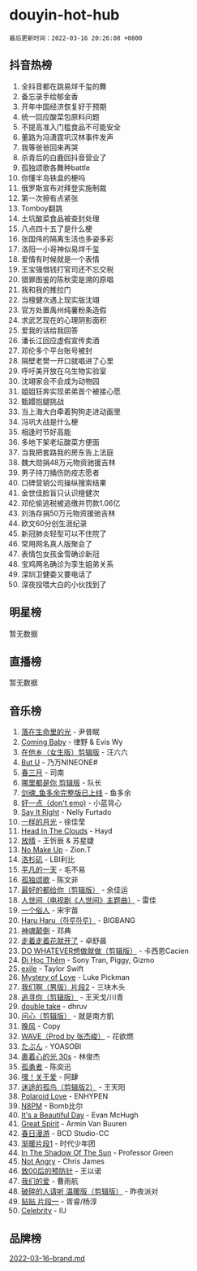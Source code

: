 # douyin-hot-hub

`最后更新时间：2022-03-16 20:26:08 +0800`

## 抖音热榜

1. 全抖音都在跳易烊千玺的舞
1. 备忘录手绘郁金香
1. 开年中国经济恢复好于预期
1. 统一回应酸菜包原料问题
1. 不提高准入门槛食品不可能安全
1. 董路为冯潇霆巩汉林事件发声
1. 我等爸爸回来再哭
1. 杀青后的白鹿回抖音营业了
1. 孤独颂歌各舞种battle
1. 你懂半岛铁盒的梗吗
1. 俄罗斯宣布对拜登实施制裁
1. 第一次擦有点紧张
1. Tomboy翻跳
1. 土坑酸菜食品被查封处理
1. 八点四十五了是什么梗
1. 张国伟的隔离生活也多姿多彩
1. 洛阳一小哥神似易烊千玺
1. 爱情有时候就是一个表情
1. 王宝强借钱打官司还不忘交税
1. 猎罪图鉴的陈秋雯是溯的原唱
1. 我和我的推拉门
1. 当檀健次遇上现实版沈翊
1. 官方处置禹州纯薯粉条造假
1. 求武艺现在的心理阴影面积
1. 爱我的话给我回答
1. 潘长江回应虚假宣传卖酒
1. 邓伦多个平台账号被封
1. 隔壁老樊一开口就唱进了心里
1. 呼吁美开放在乌生物实验室
1. 沈翊家会不会成为动物园
1. 姐姐狂奔实现弟弟首个被接心愿
1. 甄嬛抱腿挑战
1. 当上海大白牵着狗狗走进动画里
1. 冯巩大战是什么梗
1. 相逢时节好高能
1. 多地下架老坛酸菜方便面
1. 当我把套路我的房东告上法庭
1. 魏大勋捐48万元物资驰援吉林
1. 男子持刀捅伤防疫志愿者
1. 口碑营销公司操纵搜索结果
1. 金世佳脸盲只认识檀健次
1. 邓伦偷逃税被追缴并罚款1.06亿
1. 刘浩存捐50万元物资援驰吉林
1. 欧文60分创生涯纪录
1. 新冠肺炎轻型可以不住院了
1. 常用网名真人版聚会了
1. 表情包女孩金雪确诊新冠
1. 宝鸡两名确诊为孪生姐弟关系
1. 深圳卫健委又要电话了
1. 深夜投喂大白的小伙找到了

## 明星榜

暂无数据

## 直播榜

暂无数据

## 音乐榜

1. [落在生命里的光](https://sf6-cdn-tos.douyinstatic.com/obj/tos-cn-ve-2774/6a3ac5299a304a0babc779305d06ec09) - 尹昔眠
1. [Coming Baby](https://sf3-cdn-tos.douyinstatic.com/obj/tos-cn-ve-2774/f02fe2dbebf642a6ba6faa6c3b9853ad) - 律野 & Evis Wy
1. [在他乡（女生版）剪辑版]() - 汪六六
1. [But U](https://sf3-cdn-tos.douyinstatic.com/obj/tos-cn-ve-2774/c9b24e803abb480a87dd1768e2eb1da3) - 乃万NINEONE#
1. [春三月]() - 司南
1. [哪里都是你 剪辑版]() - 队长
1. [剑魂_鱼多余完整版已上线]() - 鱼多余
1. [好一点（don't emo)]() - 小蓝背心
1. [Say It Right](https://sf3-cdn-tos.douyinstatic.com/obj/tos-cn-ve-2774/cee0947b9a7d4be695db6b937d8ff5b0) - Nelly Furtado
1. [一样的月光]() - 徐佳莹
1. [Head In The Clouds](https://sf3-cdn-tos.douyinstatic.com/obj/tos-cn-ve-2774/393670bba3704f17b14bedea4aaec99f) - Hayd
1. [放晴]() - 王忻辰 & 苏星婕
1. [No Make Up](https://sf3-cdn-tos.douyinstatic.com/obj/tos-cn-ve-2774/b38aca6ce3204b63862b7046255d2ecb) - Zion.T
1. [洛杉矶](https://sf3-cdn-tos.douyinstatic.com/obj/tos-cn-ve-2774/6a65a749415e47988b83c0968476d343) - LBI利比
1. [平凡的一天]() - 毛不易
1. [孤独颂歌]() - 陈文非
1. [最好的都给你（剪辑版）](https://sf3-cdn-tos.douyinstatic.com/obj/tos-cn-ve-2774/e321304ad36c4bdc88df946f53b7b6f9) - 余佳运
1. [人世间（电视剧《人世间》主题曲）](https://sf3-cdn-tos.douyinstatic.com/obj/tos-cn-ve-2774/abc8e014bfbc4fec90e5b74d4b1e46e6) - 雷佳
1. [一个俗人](https://sf3-cdn-tos.douyinstatic.com/obj/tos-cn-ve-2774/c9d0177aeea74be2b26593b598f1de07) - 宋宇苗
1. [Haru Haru（하루하루）](https://sf6-cdn-tos.douyinstatic.com/obj/tos-cn-ve-2774/940c04aa98154ee7bdbaaa2ad9f28aec) - BIGBANG
1. [神魂颠倒]() - 邓典
1. [走着走着花就开了](https://sf6-cdn-tos.douyinstatic.com/obj/tos-cn-ve-2774/02797a33fcaa45c3afd4a68c0946455f) - 卓舒晨
1. [DO WHATEVER想做就做（剪辑版）](https://sf6-cdn-tos.douyinstatic.com/obj/tos-cn-ve-2774/4613d0aaecf14703b04389a110a45d53) - 卡西恩Cacien
1. [Đi Học Thêm](https://sf3-cdn-tos.douyinstatic.com/obj/tos-cn-ve-2774/de9efc4791354e0f929a1a010efd76b6) - Sony Tran, Piggy, Gizmo
1. [exile](https://sf6-cdn-tos.douyinstatic.com/obj/tos-cn-ve-2774/77ec4f6b0999429186ada733032d8a0b) - Taylor Swift
1. [Mystery of Love](https://sf3-cdn-tos.douyinstatic.com/obj/tos-cn-ve-2774/7f23267b3df94e60bae314d584aae9f0) - Luke Pickman
1. [我们啊（男版）片段2](https://sf3-cdn-tos.douyinstatic.com/obj/tos-cn-ve-2774/069198d37333496097851cb872387829) - 三块木头
1. [追寻你（剪辑版）](https://sf6-cdn-tos.douyinstatic.com/obj/tos-cn-ve-2774/cfb22ccf85784f2f83bcefe9ad675822) - 王天戈/川青
1. [double take](https://sf3-cdn-tos.douyinstatic.com/obj/tos-cn-ve-2774/2e7248afd1d94438b93ec6a1a19dafe3) - dhruv
1. [问心（剪辑版）](https://sf3-cdn-tos.douyinstatic.com/obj/tos-cn-ve-2774/2d8f35de85334f56ae2353f8daef63d2) - 就是南方凱
1. [晚风](https://sf6-cdn-tos.douyinstatic.com/obj/tos-cn-ve-2774/8df2e08e26ba465797ec7e7a399f9a07) - Copy
1. [WAVE（Prod by 张杰峻）](https://sf3-cdn-tos.douyinstatic.com/obj/tos-cn-ve-2774/ffb189e5870a4074b9251322f2fb4727) - 花欲燃
1. [たぶん](https://sf3-cdn-tos.douyinstatic.com/obj/tos-cn-ve-2774/4ecd7372e41540d4acf77b1692442b08) - YOASOBI
1. [裹着心的光 30s](https://sf6-cdn-tos.douyinstatic.com/obj/tos-cn-ve-2774/45c466af5a184bc5bd5d537c19b5015e) - 林俊杰
1. [孤勇者]() - 陈奕迅
1. [嘿！关于爱]() - 阿肆
1. [迷途的孤鸟（剪辑版2）](https://sf3-cdn-tos.douyinstatic.com/obj/tos-cn-ve-2774/2e66f1fbe49240fd8c37a0e510129c89) - 王天阳
1. [Polaroid Love](https://sf3-cdn-tos.douyinstatic.com/obj/tos-cn-ve-2774/24c13ba6eed54ac995dfecb86ac9af1f) - ENHYPEN
1. [N8PM]() - Bomb比尔
1. [It's a Beautiful Day](https://sf3-cdn-tos.douyinstatic.com/obj/tos-cn-ve-2774/d90d1a032a55472396a13e4d5ff44c2c) - Evan McHugh
1. [Great Spirit](https://sf3-cdn-tos.douyinstatic.com/obj/tos-cn-ve-2774/d976f26f0a614465a286f22f4fc9aec4) - Armin Van Buuren
1. [春日漫游](https://sf6-cdn-tos.douyinstatic.com/obj/tos-cn-ve-2774/614f052b8f134eee85f8160524ce2f33) - BCD Studio-CC
1. [渐暖片段1]() - 时代少年团
1. [In The Shadow Of The Sun]() - Professor Green
1. [Not Angry](https://sf3-cdn-tos.douyinstatic.com/obj/tos-cn-ve-2774/a68705f440f245c4bce9f08bda774c51) - Chris James
1. [致00后的预防针]() - 王以诺
1. [我们的爱](https://sf6-cdn-tos.douyinstatic.com/obj/tos-cn-ve-2774/b6ecf7a484314af4a843e93893795216) - 曹雨航
1. [破碎的人请听 温暖版（剪辑版）](https://sf6-cdn-tos.douyinstatic.com/obj/tos-cn-ve-2774/639c11430cc04c61a944a1317926b641) - 昨夜派对
1. [贴贴 片段一](https://sf6-cdn-tos.douyinstatic.com/obj/tos-cn-ve-2774/43592a571cd04dcb87a151851f697181) - 胥睿/杨淳
1. [Celebrity](https://sf3-cdn-tos.douyinstatic.com/obj/tos-cn-ve-2774/ba5878dfa7874a9a94764703e89b4f51) - IU

## 品牌榜

[2022-03-16-brand.md](2022-03-16-brand.md)
